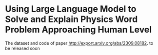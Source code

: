 # Using Large Language Model to Solve and Explain Physics Word Problem Approaching Human Level
The dataset and code of paper http://export.arxiv.org/abs/2309.08182.
 to be released soon
